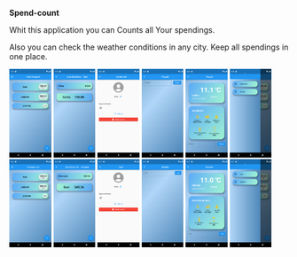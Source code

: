 <b>Spend-count</b>

Whit this application you can Counts all Your spendings.

Also you can check the weather conditions in any city.
Keep all spendings in one place.





<p float="left">
<img src="assets/images/1.png" width="15%" />
<img src="assets/images/2.png" width="15%" /> 
<img src="assets/images/3.png" width="15%" />
<img src="assets/images/4.png" width="15%" />
<img src="assets/images/5.png" width="15%" />
<img src="assets/images/6.png" width="15%" />
<img src="assets/images/1a.png" width="15%" />
<img src="assets/images/2a.png" width="15%" /> 
<img src="assets/images/3a.png" width="15%" />
<img src="assets/images/4a.png" width="15%" />
<img src="assets/images/5a.png" width="15%" />
<img src="assets/images/6a.png" width="15%" />


</p>

